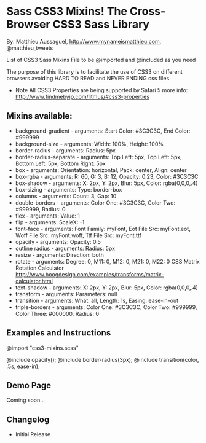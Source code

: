 # Sass CSS3 Mixins! The Cross-Browser CSS3 Sass Library

By: Matthieu Aussaguel, http://www.mynameismatthieu.com, @matthieu_tweets

List of CSS3 Sass Mixins File to be @imported and @included as you need

The purpose of this library is to facilitate the use of CSS3 on different browsers avoiding HARD TO READ and NEVER
ENDING css files

* Note
All CSS3 Properties are being supported by Safari 5
more info: http://www.findmebyip.com/litmus/#css3-properties

## Mixins available:

  -   background-gradient     - arguments: Start Color: #3C3C3C, End Color: #999999
  -   background-size         - arguments: Width: 100%, Height: 100%
  -   border-radius           - arguments: Radius: 5px
  -   border-radius-separate  - arguments: Top Left: 5px, Top Left: 5px, Bottom Left: 5px, Bottom Right: 5px
  -   box                     - arguments: Orientation: horizontal, Pack: center, Align: center
  -   box-rgba                - arguments: R: 60, G: 3, B: 12, Opacity: 0.23, Color: #3C3C3C
  -   box-shadow              - arguments: X: 2px, Y: 2px, Blur: 5px, Color: rgba(0,0,0,.4)
  -   box-sizing              - arguments: Type: border-box
  -   columns                 - arguments: Count: 3, Gap: 10
  -   double-borders          - arguments: Color One: #3C3C3C, Color Two: #999999, Radius: 0
  -   flex                    - arguments: Value: 1
  -   flip                    - arguments: ScaleX: -1
  -   font-face               - arguments: Font Family: myFont, Eot File Src: myFont.eot, Woff File Src: myFont.woff, Ttf File Src: myFont.ttf
  -   opacity                 - arguments: Opacity: 0.5
  -   outline radius          - arguments: Radius: 5px
  -   resize                  - arguments: Direction: both
  -   rotate                  - arguments: Degree: 0, M11: 0, M12: 0, M21: 0, M22: 0
  CSS Matrix Rotation Calculator http://www.boogdesign.com/examples/transforms/matrix-calculator.html
  -   text-shadow             - arguments: X: 2px, Y: 2px, Blur: 5px, Color: rgba(0,0,0,.4)
  -   transform               - arguments: Parameters: null
  -   transition              - arguments: What: all, Length: 1s, Easing: ease-in-out
  -   triple-borders          - arguments: Color One: #3C3C3C, Color Two: #999999, Color Three: #000000, Radius: 0

## Examples and Instructions


@import "css3-mixins.scss"

@include opacity();
@include border-radius(3px); 
@include transition(color, .5s, ease-in); 

## Demo Page

Coming soon...


## Changelog

* Initial Release